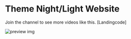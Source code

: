 # Theme Night/Light Website

Join the channel to see more videos like this. [Landingcode]

![preview img](/preview.png)
